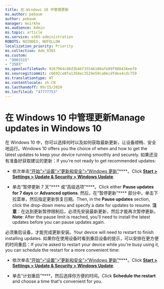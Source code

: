 ```yaml
---
title: 在 Windows 10 中管理更新
ms.author: pebaum
author: pebaum
manager: mnirkhe
ms.audience: Admin
ms.topic: article
ms.service: o365-administration
ROBOTS: NOINDEX, NOFOLLOW
localization_priority: Priority
ms.collection: Adm_O365
ms.custom:
- "9001515"
- "3583"
ms.openlocfilehash: 9267964c86d3b46f35546100afe89f980438eef9
ms.sourcegitcommit: c6692ce0fa1358ec3529e59ca0ecdfdea4cdc759
ms.translationtype: HT
ms.contentlocale: zh-CN
ms.lasthandoff: 09/15/2020
ms.locfileid: "47777753"
---
```

# <a name="manage-updates-in-windows-10"></a><span data-ttu-id="5979b-102">在 Windows 10 中管理更新</span><span class="sxs-lookup"><span data-stu-id="5979b-102">Manage updates in Windows 10</span></span>

<span data-ttu-id="5979b-103">在 Windows 10 中，你可以选择何时以及如何获取最新更新，让设备顺畅、安全地运行。</span><span class="sxs-lookup"><span data-stu-id="5979b-103">Windows 10 offers you the choice of when and how to get the latest updates to keep your device running smoothly and securely.</span></span> <span data-ttu-id="5979b-104">如果还没有准备好获取建议的更新：</span><span class="sxs-lookup"><span data-stu-id="5979b-104">If you're not ready to get recommended updates:</span></span>

- <span data-ttu-id="5979b-105">依次单击[“开始”>“设置”>“更新和安全”>“Windows 更新”](ms-settings:windowsupdate)\*\*\*\*。</span><span class="sxs-lookup"><span data-stu-id="5979b-105">Click **[Start > Settings > Update & Security > Windows Update](ms-settings:windowsupdate)**.</span></span>

- <span data-ttu-id="5979b-106">单击“暂停更新 7 天”\*\*\*\* 或“高级选项”\*\*\*\*。</span><span class="sxs-lookup"><span data-stu-id="5979b-106">Click either **Pause updates for 7 days** or **Advanced options**.</span></span> <span data-ttu-id="5979b-107">然后，在“暂停更新”\*\*\*\* 部分中，单击下拉菜单，然后指定更新恢复日期。</span><span class="sxs-lookup"><span data-stu-id="5979b-107">Then, in the **Pause updates** section, click the drop-down menu and specify a date for updates to resume.</span></span> <span data-ttu-id="5979b-108">**注意**：在达到更新暂停限制后，必须先安装最新更新，然后才能再次暂停更新。</span><span class="sxs-lookup"><span data-stu-id="5979b-108">**Note**: After the pause limit is reached, you'll need to install the latest updates before you can pause updates again.</span></span>

<span data-ttu-id="5979b-109">必须重启设备，才能完成更新安装。</span><span class="sxs-lookup"><span data-stu-id="5979b-109">Your device will need to restart to finish installing updates.</span></span> <span data-ttu-id="5979b-110">如果你在使用设备时看到重启设备的提示，可以安排在更方便的时间重启：</span><span class="sxs-lookup"><span data-stu-id="5979b-110">If you're asked to restart your device while you're busy using it, you can schedule the restart for a more convenient time:</span></span>

- <span data-ttu-id="5979b-111">依次单击[“开始”>“设置”>“更新和安全”>“Windows 更新”](ms-settings:windowsupdate)\*\*\*\*。</span><span class="sxs-lookup"><span data-stu-id="5979b-111">Click **[Start > Settings > Update & Security > Windows Update](ms-settings:windowsupdate)**.</span></span>

- <span data-ttu-id="5979b-112">单击“计划重启”\*\*\*\*，然后选择你方便的时间。</span><span class="sxs-lookup"><span data-stu-id="5979b-112">Click **Schedule the restart** and choose a time that's convenient for you.</span></span>
